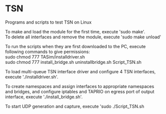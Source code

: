 # TSN
Programs and scripts to test TSN on Linux

To make and load the module for the first time,
execute 'sudo make'.    
To delete all interfaces and remove the module, execute 'sudo make unload'  

To run the scripts when they are first downloaded to the PC, execute following commands to give permissions:  
sudo chmod 777 TASim/installdriver.sh   
sudo chmod 777 install_bridge.sh uninstallbridge.sh Script_TSN.sh

To load multi-queue TSN interface driver and configure 4 TSN interfaces, execute './installdriver.sh'.

To create namespaces and assign interfaces to appropriate namespaces and bridges, and configure iptables and TAPRIO on egress port of output interface,
execute './install_bridge.sh'.

To start UDP generation and capture, execute 'sudo ./Script_TSN.sh
